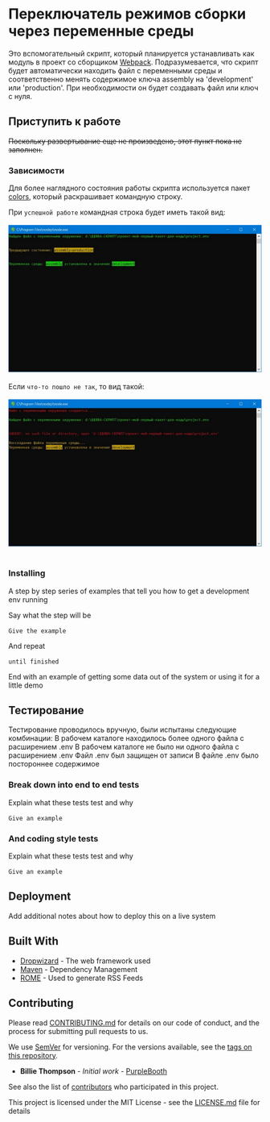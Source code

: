 # Переключатель режимов сборки через переменные среды

Это вспомогательный скрипт, который планируется устанавливать как модуль в проект
со сборщиком [Webpack](https://webpack.js.org/). Подразумевается, что скрипт
будет автоматически находить файл с переменными среды и соответственно менять
содержимое ключа assembly на 'development' или 'production'. При необходимости
он будет создавать файл или ключ с нуля.

## Приступить к работе

~~Поскольку развертывание еще не произведено, этот пункт пока не заполнен.~~

### Зависимости

Для более наглядного состояния работы скрипта используется пакет [colors](https://github.com/Marak/colors.js), который
раскрашивает командную строку.<br>


При `успешной работе` командная строка будет иметь такой вид:<br><br>
![командная строка раскрашена зеленым](examples/command_line1.jpg)<br><br>
Если `что-то пошло не так`, то вид такой:<br><br>
![командная строка раскрашена красным](examples/command_line2.jpg)<br><br>



### Installing

A step by step series of examples that tell you how to get a development env running

Say what the step will be

```
Give the example
```

And repeat

```
until finished
```

End with an example of getting some data out of the system or using it for a little demo

## Тестирование

Тестирование проводилось вручную, были испытаны следующие комбинации:
В рабочем каталоге находилось более одного файла с расширением .env
В рабочем каталоге не было ни одного файла с расширением .env
Файл .env был защищен от записи
В файле .env было постороннее содержимое

### Break down into end to end tests

Explain what these tests test and why

```
Give an example
```

### And coding style tests

Explain what these tests test and why

```
Give an example
```

## Deployment

Add additional notes about how to deploy this on a live system

## Built With

* [Dropwizard](http://www.dropwizard.io/1.0.2/docs/) - The web framework used
* [Maven](https://maven.apache.org/) - Dependency Management
* [ROME](https://rometools.github.io/rome/) - Used to generate RSS Feeds

## Contributing

Please read [CONTRIBUTING.md](https://gist.github.com/PurpleBooth/b24679402957c63ec426) for details on our code of conduct, and the process for submitting pull requests to us.

[//]: <> (## Versioning)

We use [SemVer](http://semver.org/) for versioning. For the versions available, see the [tags on this repository](https://github.com/your/project/tags).

[//]: # (## Authors)

* **Billie Thompson** - *Initial work* - [PurpleBooth](https://github.com/PurpleBooth)

See also the list of [contributors](https://github.com/your/project/contributors) who participated in this project.

[comment]: <> (## License)

This project is licensed under the MIT License - see the [LICENSE.md](LICENSE.md) file for details

<!---
## Acknowledgments

* Hat tip to anyone whose code was used
* Inspiration
* etc
-->
